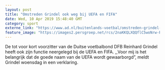 ```yaml
---
layout: post
title: "Omstreden Grindel ook weg bij UEFA en FIFA"
date: Wed, 10 Apr 2019 15:48:40 GMT
category: sport
externe_link: "https://www.ad.nl/buitenlands-voetbal/omstreden-grindel-ook-weg-bij-uefa-en-fifa~ae28a990/"
feature_image: "https://images2.persgroep.net/rcs/2naKKQLXQQflC5woNrw-Pe6X4Eg/diocontent/145246711/_fitwidth/400/?appId=21791a8992982cd8da851550a453bd7f&quality=0.7"
---
```


De tot voor kort voorzitter van de Duitse voetbalbond DFB Reinhard Grindel heeft ook zijn functie neergelegd bij de UEFA en FIFA. ,,Voor mij is het belangrijk dat de goede naam van de UEFA wordt gewaarborgd”, meldt Grindel woensdag in een verklaring.
